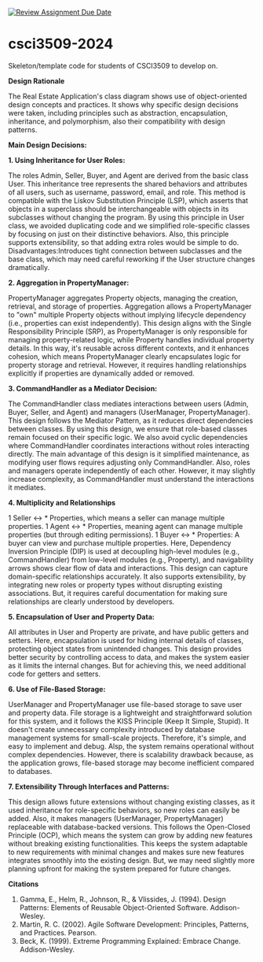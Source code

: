 [![Review Assignment Due Date](https://classroom.github.com/assets/deadline-readme-button-22041afd0340ce965d47ae6ef1cefeee28c7c493a6346c4f15d667ab976d596c.svg)](https://classroom.github.com/a/cU5K5-bZ)
# csci3509-2024
Skeleton/template code for students of CSCI3509 to develop on.

**Design Rationale**

The Real Estate Application's class diagram shows use of object-oriented design concepts and practices. It shows why specific design decisions were taken, including principles such as abstraction, encapsulation, inheritance, and polymorphism, also their compatibility with design patterns. 

**Main Design Decisions:**

**1. Using Inheritance for User Roles:**

The roles Admin, Seller, Buyer, and Agent are derived from the basic class User. This inheritance tree represents the shared behaviors and attributes of all users, such as username, password, email, and role.
This method is compatible with the Liskov Substitution Principle (LSP), which asserts that objects in a superclass should be interchangeable with objects in its subclasses without changing the program. By using this principle in User class, we avoided duplicating code and we simplified role-specific classes by focusing on just on their distinctive behaviors. Also, this principle supports extensibility, so that adding extra roles would be simple to do.
Disadvantages:Introduces tight connection between subclasses and the base class, which may need careful reworking if the User structure changes dramatically.

**2. Aggregation in PropertyManager:**

PropertyManager aggregates Property objects, managing the creation, retrieval, and storage of properties. Aggregation allows a PropertyManager to "own" multiple Property objects without implying lifecycle dependency (i.e., properties can exist independently). This design aligns with the Single Responsibility Principle (SRP), as PropertyManager is only responsible for managing property-related logic, while Property handles individual property details. In this way, it's reusable across different contexts, and it enhances cohesion, which means PropertyManager clearly encapsulates logic for property storage and retrieval. However, it requires handling relationships explicitly if properties are dynamically added or removed.

**3. CommandHandler as a Mediator Decision:**

The CommandHandler class mediates interactions between users (Admin, Buyer, Seller, and Agent) and managers (UserManager, PropertyManager). This design follows the Mediator Pattern, as it reduces direct dependencies between classes. By using this design, we ensure that role-based classes remain focused on their specific logic. We also avoid cyclic dependencies where CommandHandler coordinates interactions without roles interacting directly. The main advantage of this design is it simplified maintenance, as modifying user flows requires adjusting only CommandHandler. Also, roles and managers operate independently of each other. However, it may slightly increase complexity, as CommandHandler must understand the interactions it mediates.

**4. Multiplicity and Relationships**

1 Seller ↔ * Properties, which means a seller can manage multiple properties.
1 Agent ↔ * Properties, meaning agent can manage multiple properties (but through editing permissions).
1 Buyer ↔ * Properties: A buyer can view and purchase multiple properties.
Here, Dependency Inversion Principle (DIP) is used at decoupling high-level modules (e.g., CommandHandler) from low-level modules (e.g., Property), and navigability arrows shows clear flow of data and interactions. This design can capture domain-specific relationships accurately. It also supports extensibility, by integrating new roles or property types without disrupting existing associations. But, it requires careful documentation for making sure relationships are clearly understood by developers.

**5. Encapsulation of User and Property Data:**

All attributes in User and Property are private, and have public getters and setters.  Here, encapsulation is used for hiding internal details of classes, protecting object states from unintended changes. This design provides better security by controlling access to data, and makes the system easier as it limits the internal changes. But for achieving this, we need additional code for getters and setters.

**6. Use of File-Based Storage:**

UserManager and PropertyManager use file-based storage to save user and property data.
File storage is a lightweight and straightforward solution for this system, and it follows the KISS Principle (Keep It Simple, Stupid). It doesn't create unnecessary complexity introduced by database management systems for small-scale projects. Therefore, it's simple, and easy to implement and debug. Alsp, the system remains operational without complex dependencies.
However, there is scalability drawback because, as the application grows, file-based storage may become inefficient compared to databases.

**7. Extensibility Through Interfaces and Patterns:**

This design allows future extensions without changing existing classes, as it used inheritance for role-specific behaviors, so new roles can easily be added. Also, it makes managers (UserManager, PropertyManager) replaceable with database-backed versions.
This follows the Open-Closed Principle (OCP), which means the system can grow by adding new features without breaking existing functionalities. This keeps the system adaptable to new requirements with minimal changes and makes sure new features integrates smoothly into the existing design. But, we may need slightly more planning upfront for making the system prepared for future changes.

**Citations**

1) Gamma, E., Helm, R., Johnson, R., & Vlissides, J. (1994). Design Patterns: Elements of Reusable Object-Oriented Software. Addison-Wesley.
2) Martin, R. C. (2002). Agile Software Development: Principles, Patterns, and Practices. Pearson.
3) Beck, K. (1999). Extreme Programming Explained: Embrace Change. Addison-Wesley.
